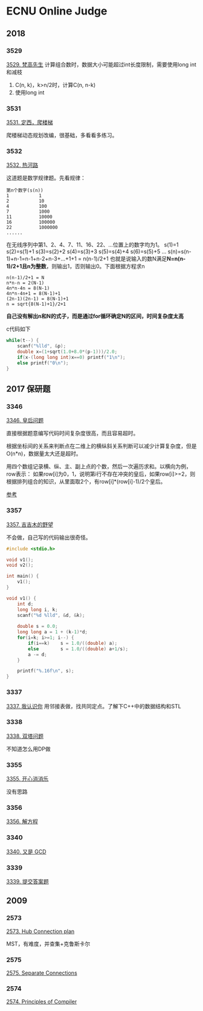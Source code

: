 # ECNU Online Judge

## 2018

### 3529
[3529. 梵高先生](https://eoj.i64d.com/problem/3529/)
计算组合数时，数据大小可能超过int长度限制，需要使用long int和减枝
1. C(n, k)，k>n/2时，计算C(n, n-k)
2. 使用long int

### 3531
[3531. 定西，爬楼梯](https://eoj.i64d.com/problem/3531/)

爬楼梯动态规划改编，很基础，多看看多练习。

### 3532
[3532. 热河路](https://eoj.i64d.com/problem/3532/)

这道题是数学规律题。先看规律：
```shell
第n个数字(s(n))   
1           1
2           10
4           100
7           1000
11          10000
16          100000
22          1000000
......
```
在无线序列中第1、2、4、7、11、16、22、...位置上的数字均为1。
s(1)=1
s(2)=s(1)+1
s(3)=s(2)+2
s(4)=s(3)+3
s(5)=s(4)+4
s(6)=s(5)+5
...
s(n)=s(n-1)+n-1=n-1+n-2+n-3+...+1+1
    = n(n-1)/2+1
也就是说输入的数N满足**N=n(n-1)/2+1且n为整数**，则输出1，否则输出0。下面根据方程求n
```
n(n-1)/2+1 = N
n*n-n = 2(N-1)
4n*n-4n = 8(N-1)
4n*n-4n+1 = 8(N-1)+1
(2n-1)(2n-1) = 8(N-1)+1
n = sqrt{8(N-1)+1}/2+1
```

**自己没有解出n和N的式子，而是通过for循环确定N的区间，时间复杂度太高**

c代码如下
```c
while(t--) {
    scanf("%lld", &p);
    double x=(1+sqrt(1.0+8.0*(p-1)))/2.0;
    if(x-(long long int)x==0) printf("1\n");
    else printf("0\n");
}
```

## 2017 保研题
### 3346
[3346. 皇后问题](https://eoj.i64d.com/problem/3346/)

直接根据题意编写代码时间复杂度很高，而且容易超时。

根据坐标间的关系来判断点在二维上的横纵斜关系判断可以减少计算复杂度，但是O(n*n)，数据量太大还是超时。

用四个数组记录横、纵、主、副上点的个数，然后一次遍历求和。以横向为例，row表示：
如果row[i]为0，1，说明第i行不存在冲突的皇后，如果row[i]>=2，则根据排列组合的知识，从里面取2个，有row[i]*(row[i]-1)/2个皇后。

[参考](https://blog.csdn.net/KlD1412/article/details/79613615)

### 3357
[3357. 吉吉木的野望](https://eoj.i64d.com/problem/3357/)

不会做，自己写的代码输出很奇怪。
```c
#include <stdio.h>

void v1();
void v2();

int main() {
    v1();
}

void v1() {
    int d;
    long long i, k;
    scanf("%d %lld", &d, &k);
    
    double s = 0.0;
    long long a = 1 + (k-1)*d;
    for(i=k; i>=1; i--) {
        if(i==k)    s = 1.0/((double) a);
        else        s = 1.0/((double) a+1/s);
        a -= d;
    }

    printf("%.16f\n", s);
}
```

### 3337
[3337. 我认识你](https://eoj.i64d.com/problem/3337/)
用邻接表做，找共同定点。了解下C++中的数据结构和STL

### 3338
[3338. 双塔问题](https://eoj.i64d.com/problem/3338/)

不知道怎么用DP做

### 3355
[3355. 开心消消乐](https://eoj.i64d.com/problem/3355/)

没有思路

### 3356
[3356. 解方程](https://eoj.i64d.com/problem/3356/)

### 3340
[3340. 又是 GCD](https://eoj.i64d.com/problem/3340/)

### 3339
[3339. 提交答案题](https://eoj.i64d.com/problem/3339/)

## 2009
### 2573
[2573. Hub Connection plan](https://eoj.i64d.com/problem/2573/)

MST，有难度，并查集+克鲁斯卡尔

### 2575
[2575. Separate Connections](https://eoj.i64d.com/problem/2575/)

### 2574
[2574. Principles of Compiler](https://eoj.i64d.com/problem/2574/)
